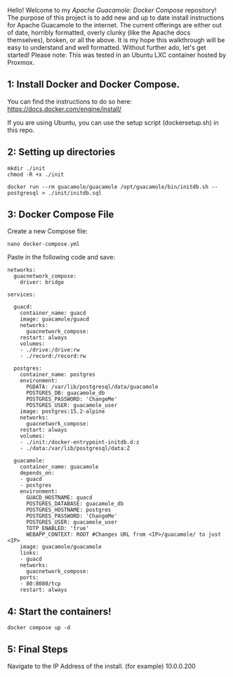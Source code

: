 
Hello! Welcome to my *Apache Guacamole: Docker Compose* repository! The purpose of this project is to add new and up to date install instructions for Apache Guacamole to the internet. The current offerings are either out of date, horribly formatted, overly clunky (like the Apache docs themselves), broken, or all the above. It is my hope this walkthrough will be easy to understand and well formatted. Without further ado, let's get started! Please note: This was tested in an Ubuntu LXC container hosted by Proxmox.

## 1: Install Docker and Docker Compose.

 You can find the instructions to do so here: https://docs.docker.com/engine/install/ 

If you are using Ubuntu, you can use the setup script (dockersetup.sh) in this repo.

## 2: Setting up directories

    mkdir ./init
    chmod -R +x ./init

    docker run --rm guacamole/guacamole /opt/guacamole/bin/initdb.sh --postgresql > ./init/initdb.sql

## 3: Docker Compose File
Create a new Compose file: 

    nano docker-compose.yml

Paste in the following code and save:

    networks:
      guacnetwork_compose:
        driver: bridge
    
    services:
    
      guacd:
        container_name: guacd
        image: guacamole/guacd
        networks:
          guacnetwork_compose:
        restart: always
        volumes:
        - ./drive:/drive:rw
        - ./record:/record:rw
    
      postgres:
        container_name: postgres
        environment:
          PGDATA: /var/lib/postgresql/data/guacamole
          POSTGRES_DB: guacamole_db
          POSTGRES_PASSWORD: 'ChangeMe'
          POSTGRES_USER: guacamole_user
        image: postgres:15.2-alpine
        networks:
          guacnetwork_compose:
        restart: always
        volumes:
        - ./init:/docker-entrypoint-initdb.d:z
        - ./data:/var/lib/postgresql/data:Z
    
      guacamole:
        container_name: guacamole
        depends_on:
        - guacd
        - postgres
        environment:
          GUACD_HOSTNAME: guacd
          POSTGRES_DATABASE: guacamole_db
          POSTGRES_HOSTNAME: postgres
          POSTGRES_PASSWORD: 'ChangeMe'
          POSTGRES_USER: guacamole_user
          TOTP_ENABLED: 'true'
          WEBAPP_CONTEXT: ROOT #Changes URL from <IP>/guacamole/ to just <IP>
        image: guacamole/guacamole
        links:
        - guacd
        networks:
          guacnetwork_compose:
        ports:
        - 80:8080/tcp
        restart: always


## 4: Start the containers!

    docker compose up -d
    
## 5: Final Steps

Navigate to the IP Address of the install. (for example) 10.0.0.200
